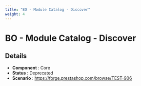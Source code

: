 ```yaml
---
title: "BO - Module Catalog - Discover"
weight: 4
---
```


# BO - Module Catalog - Discover
## Details
* **Component** : Core
* **Status** : Deprecated
* **Scenario** : https://forge.prestashop.com/browse/TEST-906
